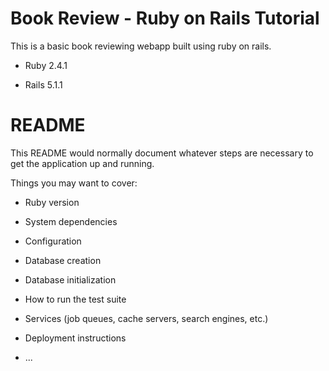# Book Review - Ruby on Rails Tutorial

This is a basic book reviewing webapp built using ruby on rails.

* Ruby 2.4.1

* Rails 5.1.1


# README

This README would normally document whatever steps are necessary to get the
application up and running.

Things you may want to cover:

* Ruby version

* System dependencies

* Configuration

* Database creation

* Database initialization

* How to run the test suite

* Services (job queues, cache servers, search engines, etc.)

* Deployment instructions

* ...
